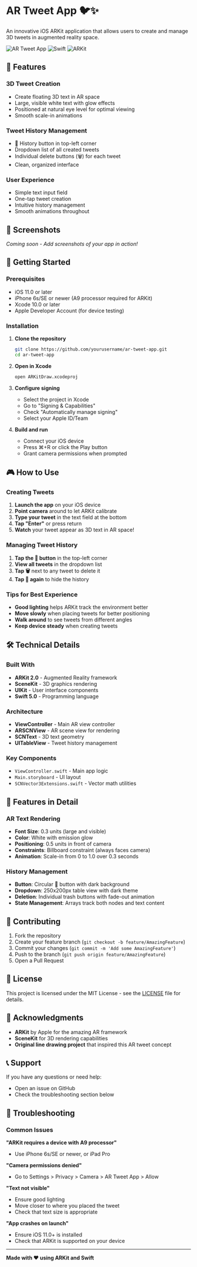 # AR Tweet App 🐦✨

An innovative iOS ARKit application that allows users to create and manage 3D tweets in augmented reality space.

![AR Tweet App](https://img.shields.io/badge/iOS-11.0+-blue.svg)
![Swift](https://img.shields.io/badge/Swift-5.0-orange.svg)
![ARKit](https://img.shields.io/badge/ARKit-2.0-red.svg)

## 🌟 Features

### **3D Tweet Creation**
- Create floating 3D text in AR space
- Large, visible white text with glow effects
- Positioned at natural eye level for optimal viewing
- Smooth scale-in animations

### **Tweet History Management**
- 📝 History button in top-left corner
- Dropdown list of all created tweets
- Individual delete buttons (🗑️) for each tweet
- Clean, organized interface

### **User Experience**
- Simple text input field
- One-tap tweet creation
- Intuitive history management
- Smooth animations throughout

## 📱 Screenshots

*Coming soon - Add screenshots of your app in action!*

## 🚀 Getting Started

### Prerequisites
- iOS 11.0 or later
- iPhone 6s/SE or newer (A9 processor required for ARKit)
- Xcode 10.0 or later
- Apple Developer Account (for device testing)

### Installation

1. **Clone the repository**
   ```bash
   git clone https://github.com/yourusername/ar-tweet-app.git
   cd ar-tweet-app
   ```

2. **Open in Xcode**
   ```bash
   open ARKitDraw.xcodeproj
   ```

3. **Configure signing**
   - Select the project in Xcode
   - Go to "Signing & Capabilities"
   - Check "Automatically manage signing"
   - Select your Apple ID/Team

4. **Build and run**
   - Connect your iOS device
   - Press ⌘+R or click the Play button
   - Grant camera permissions when prompted

## 🎮 How to Use

### Creating Tweets
1. **Launch the app** on your iOS device
2. **Point camera** around to let ARKit calibrate
3. **Type your tweet** in the text field at the bottom
4. **Tap "Enter"** or press return
5. **Watch** your tweet appear as 3D text in AR space!

### Managing Tweet History
1. **Tap the 📝 button** in the top-left corner
2. **View all tweets** in the dropdown list
3. **Tap 🗑️** next to any tweet to delete it
4. **Tap 📝 again** to hide the history

### Tips for Best Experience
- **Good lighting** helps ARKit track the environment better
- **Move slowly** when placing tweets for better positioning
- **Walk around** to see tweets from different angles
- **Keep device steady** when creating tweets

## 🛠️ Technical Details

### Built With
- **ARKit 2.0** - Augmented Reality framework
- **SceneKit** - 3D graphics rendering
- **UIKit** - User interface components
- **Swift 5.0** - Programming language

### Architecture
- **ViewController** - Main AR view controller
- **ARSCNView** - AR scene view for rendering
- **SCNText** - 3D text geometry
- **UITableView** - Tweet history management

### Key Components
- `ViewController.swift` - Main app logic
- `Main.storyboard` - UI layout
- `SCNVector3Extensions.swift` - Vector math utilities

## 🎯 Features in Detail

### AR Text Rendering
- **Font Size**: 0.3 units (large and visible)
- **Color**: White with emission glow
- **Positioning**: 0.5 units in front of camera
- **Constraints**: Billboard constraint (always faces camera)
- **Animation**: Scale-in from 0 to 1.0 over 0.3 seconds

### History Management
- **Button**: Circular 📝 button with dark background
- **Dropdown**: 250x200px table view with dark theme
- **Deletion**: Individual trash buttons with fade-out animation
- **State Management**: Arrays track both nodes and text content

## 🤝 Contributing

1. Fork the repository
2. Create your feature branch (`git checkout -b feature/AmazingFeature`)
3. Commit your changes (`git commit -m 'Add some AmazingFeature'`)
4. Push to the branch (`git push origin feature/AmazingFeature`)
5. Open a Pull Request

## 📄 License

This project is licensed under the MIT License - see the [LICENSE](LICENSE) file for details.

## 🙏 Acknowledgments

- **ARKit** by Apple for the amazing AR framework
- **SceneKit** for 3D rendering capabilities
- **Original line drawing project** that inspired this AR tweet concept

## 📞 Support

If you have any questions or need help:
- Open an issue on GitHub
- Check the troubleshooting section below

## 🔧 Troubleshooting

### Common Issues

**"ARKit requires a device with A9 processor"**
- Use iPhone 6s/SE or newer, or iPad Pro

**"Camera permissions denied"**
- Go to Settings > Privacy > Camera > AR Tweet App > Allow

**"Text not visible"**
- Ensure good lighting
- Move closer to where you placed the tweet
- Check that text size is appropriate

**"App crashes on launch"**
- Ensure iOS 11.0+ is installed
- Check that ARKit is supported on your device

---

**Made with ❤️ using ARKit and Swift**
